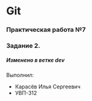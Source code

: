 # Git
### Практическая работа №7
### Задание 2.
##### Изменено в ветке dev

Выполнил:
* Карасёв Илья Сергеевич
* УВП-312